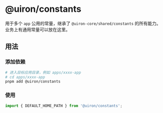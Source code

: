 # @uiron/constants

用于多个 `app` 公用的常量，继承了 `@uiron-core/shared/constants` 的所有能力。业务上有通用常量可以放在这里。

## 用法

### 添加依赖

```bash
# 进入目标应用目录，例如 apps/xxxx-app
# cd apps/xxxx-app
pnpm add @uiron/constants
```

### 使用

```ts
import { DEFAULT_HOME_PATH } from '@uiron/constants';
```
